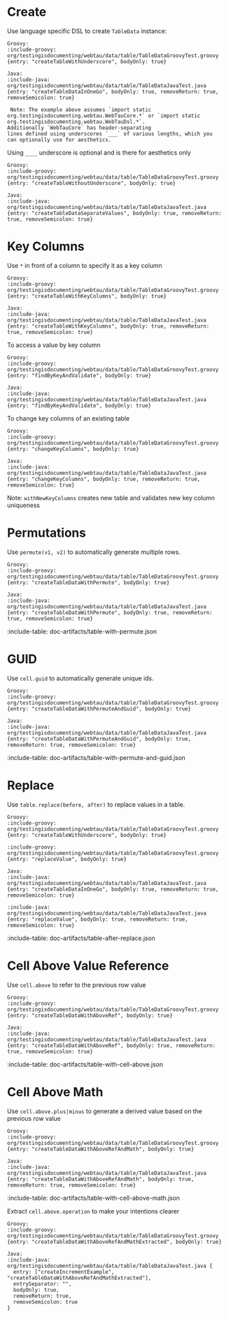 # Create

Use language specific DSL to create `TableData` instance:

```tabs
Groovy:
:include-groovy: org/testingisdocumenting/webtau/data/table/TableDataGroovyTest.groovy {entry: "createTableWithUnderscore", bodyOnly: true}

Java:
:include-java: org/testingisdocumenting/webtau/data/table/TableDataJavaTest.java {entry: "createTableDataInOneGo", bodyOnly: true, removeReturn: true, removeSemicolon: true}

 Note: The example above assumes `import static org.testingisdocumenting.webtau.WebTauCore.*` or `import static org.testingisdocumenting.webtau.WebTauDsl.*`.
Additionally `WebTauCore` has header-separating 
lines defined using underscores `___` of various lengths, which you can optionally use for aesthetics. 
```

Using `____` underscore is optional and is there for aesthetics only

```tabs
Groovy:
:include-groovy: org/testingisdocumenting/webtau/data/table/TableDataGroovyTest.groovy {entry: "createTableWithoutUnderscore", bodyOnly: true}

Java:
:include-java: org/testingisdocumenting/webtau/data/table/TableDataJavaTest.java {entry: "createTableDataSeparateValues", bodyOnly: true, removeReturn: true, removeSemicolon: true}
```

# Key Columns

Use `*` in front of a column to specify it as a key column

```tabs
Groovy:
:include-groovy: org/testingisdocumenting/webtau/data/table/TableDataGroovyTest.groovy {entry: "createTableWithKeyColumns", bodyOnly: true}

Java:
:include-java: org/testingisdocumenting/webtau/data/table/TableDataJavaTest.java {entry: "createTableWithKeyColumns", bodyOnly: true, removeReturn: true, removeSemicolon: true}
```

To access a value by key column

```tabs
Groovy:
:include-groovy: org/testingisdocumenting/webtau/data/table/TableDataGroovyTest.groovy {entry: "findByKeyAndValidate", bodyOnly: true}

Java:
:include-java: org/testingisdocumenting/webtau/data/table/TableDataJavaTest.java {entry: "findByKeyAndValidate", bodyOnly: true}
```

To change key columns of an existing table

```tabs
Groovy:
:include-groovy: org/testingisdocumenting/webtau/data/table/TableDataGroovyTest.groovy {entry: "changeKeyColumns", bodyOnly: true}

Java:
:include-java: org/testingisdocumenting/webtau/data/table/TableDataJavaTest.java {entry: "changeKeyColumns", bodyOnly: true, removeReturn: true, removeSemicolon: true}
```

Note: `withNewKeyColumns` creates new table and validates new key column uniqueness

# Permutations

Use `permute(v1, v2)` to automatically generate multiple rows.

```tabs
Groovy:
:include-groovy: org/testingisdocumenting/webtau/data/table/TableDataGroovyTest.groovy {entry: "createTableDataWithPermute", bodyOnly: true}

Java:
:include-java: org/testingisdocumenting/webtau/data/table/TableDataJavaTest.java {entry: "createTableDataWithPermute", bodyOnly: true, removeReturn: true, removeSemicolon: true}
```

:include-table: doc-artifacts/table-with-permute.json

# GUID

Use `cell.guid` to automatically generate unique ids.

```tabs
Groovy:
:include-groovy: org/testingisdocumenting/webtau/data/table/TableDataGroovyTest.groovy {entry: "createTableDataWithPermuteAndGuid", bodyOnly: true}

Java:
:include-java: org/testingisdocumenting/webtau/data/table/TableDataJavaTest.java {entry: "createTableDataWithPermuteAndGuid", bodyOnly: true, removeReturn: true, removeSemicolon: true}
```

:include-table: doc-artifacts/table-with-permute-and-guid.json

# Replace

Use `table.replace(before, after)` to replace values in a table. 

```tabs
Groovy:
:include-groovy: org/testingisdocumenting/webtau/data/table/TableDataGroovyTest.groovy {entry: "createTableWithUnderscore", bodyOnly: true}

:include-groovy: org/testingisdocumenting/webtau/data/table/TableDataGroovyTest.groovy {entry: "replaceValue", bodyOnly: true}

Java:
:include-java: org/testingisdocumenting/webtau/data/table/TableDataJavaTest.java {entry: "createTableDataInOneGo", bodyOnly: true, removeReturn: true, removeSemicolon: true}

:include-java: org/testingisdocumenting/webtau/data/table/TableDataJavaTest.java {entry: "replaceValue", bodyOnly: true, removeReturn: true, removeSemicolon: true}
```

:include-table: doc-artifacts/table-after-replace.json

# Cell Above Value Reference

Use `cell.above` to refer to the previous row value

```tabs
Groovy:
:include-groovy: org/testingisdocumenting/webtau/data/table/TableDataGroovyTest.groovy {entry: "createTableDataWithAboveRef", bodyOnly: true}

Java:
:include-java: org/testingisdocumenting/webtau/data/table/TableDataJavaTest.java {entry: "createTableDataWithAboveRef", bodyOnly: true, removeReturn: true, removeSemicolon: true}
```

:include-table: doc-artifacts/table-with-cell-above.json

# Cell Above Math

Use `cell.above.plus|minus` to generate a derived value based on the previous row value 

```tabs
Groovy:
:include-groovy: org/testingisdocumenting/webtau/data/table/TableDataGroovyTest.groovy {entry: "createTableDataWithAboveRefAndMath", bodyOnly: true}

Java:
:include-java: org/testingisdocumenting/webtau/data/table/TableDataJavaTest.java {entry: "createTableDataWithAboveRefAndMath", bodyOnly: true, removeReturn: true, removeSemicolon: true}
```

:include-table: doc-artifacts/table-with-cell-above-math.json

Extract `cell.above.operation` to make your intentions clearer

```tabs
Groovy:
:include-groovy: org/testingisdocumenting/webtau/data/table/TableDataGroovyTest.groovy {entry: "createTableDataWithAboveRefAndMathExtracted", bodyOnly: true}

Java:
:include-java: org/testingisdocumenting/webtau/data/table/TableDataJavaTest.java {
  entry: ["createIncrementExample", "createTableDataWithAboveRefAndMathExtracted"],
  entrySeparator: "", 
  bodyOnly: true,
  removeReturn: true,
  removeSemicolon: true
}
```